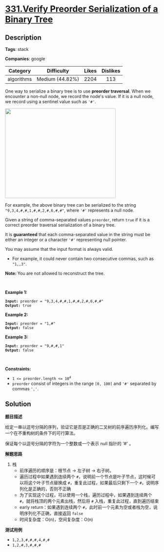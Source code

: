 # [331.Verify Preorder Serialization of a Binary Tree](https://leetcode.com/problems/verify-preorder-serialization-of-a-binary-tree/description/)

## Description

**Tags**: stack

**Companies**: google

|  Category  |   Difficulty    | Likes | Dislikes |
| :--------: | :-------------: | :---: | :------: |
| algorithms | Medium (44.82%) | 2204  |   113    |

<p>One way to serialize a binary tree is to use <strong>preorder traversal</strong>. When we encounter a non-null node, we record the node&#39;s value. If it is a null node, we record using a sentinel value such as <code>&#39;#&#39;</code>.</p>
<img alt="" src="https://assets.leetcode.com/uploads/2021/03/12/pre-tree.jpg" style="width: 362px; height: 293px;" />
<p>For example, the above binary tree can be serialized to the string <code>&quot;9,3,4,#,#,1,#,#,2,#,6,#,#&quot;</code>, where <code>&#39;#&#39;</code> represents a null node.</p>
<p>Given a string of comma-separated values <code>preorder</code>, return <code>true</code> if it is a correct preorder traversal serialization of a binary tree.</p>
<p>It is <strong>guaranteed</strong> that each comma-separated value in the string must be either an integer or a character <code>&#39;#&#39;</code> representing null pointer.</p>
<p>You may assume that the input format is always valid.</p>
<ul>
  <li>For example, it could never contain two consecutive commas, such as <code>&quot;1,,3&quot;</code>.</li>
</ul>
<p><strong>Note:&nbsp;</strong>You are not allowed to reconstruct the tree.</p>
<p>&nbsp;</p>
<p><strong class="example">Example 1:</strong></p>
<pre><code><strong>Input:</strong> preorder = "9,3,4,#,#,1,#,#,2,#,6,#,#"
<strong>Output:</strong> true</code></pre><p><strong class="example">Example 2:</strong></p>
<pre><code><strong>Input:</strong> preorder = "1,#"
<strong>Output:</strong> false</code></pre><p><strong class="example">Example 3:</strong></p>
<pre><code><strong>Input:</strong> preorder = "9,#,#,1"
<strong>Output:</strong> false</code></pre>
<p>&nbsp;</p>
<p><strong>Constraints:</strong></p>
<ul>
  <li><code>1 &lt;= preorder.length &lt;= 10<sup>4</sup></code></li>
  <li><code>preorder</code> consist of integers in the range <code>[0, 100]</code> and <code>&#39;#&#39;</code> separated by commas <code>&#39;,&#39;</code>.</li>
</ul>

## Solution

**题目描述**

给定一串以逗号分隔的序列，验证它是否是正确的二叉树的前序遍历序列化。编写一个在不重构树的条件下的可行算法。

保证每个以逗号分隔的字符为一个整数或一个表示 null 指针的 '#' 。

**解题思路**

1. 栈
   - 前序遍历的顺序是：根节点 -> 左子树 -> 右子树。
   - 遍历过程中如果遇到连续两个 `#`，说明前一个节点是叶子节点，这时候可以将这个叶子节点替换成 `#`，重复此过程，如果最后只剩下一个 `#`，说明序列化是正确的，否则不正确
   - 为了实现这个过程，可以使用一个栈，遍历过程中，如果遇到连续两个 `#`，就将栈顶的两个元素出栈，然后将 `#` 入栈，重复此过程，直到遍历结束
   - early return：如果遇到连续两个 `#`，此时前一个元素为空或者栈为空，说明序列化不正确，直接返回 `false`
   - 时间复杂度：O(n)，空间复杂度：O(n)

**测试用例**

- `1,2,3,#,#,#,4,#,#`
- `1,2,#,3,#,#,#`
